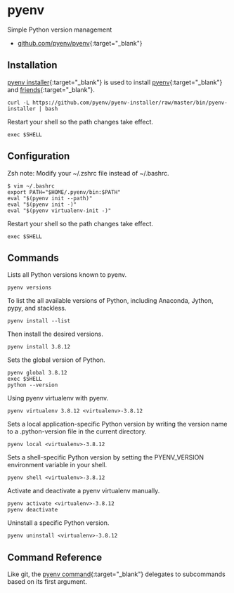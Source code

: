 # pyenv

Simple Python version management

- [github.com/pyenv/pyenv](https://github.com/pyenv/pyenv){:target="_blank"}

## Installation

[pyenv installer](https://github.com/pyenv/pyenv-installer){:target="_blank"} is used to install [pyenv](https://github.com/pyenv/pyenv){:target="_blank"} and [friends](https://github.com/pyenv/pyenv-virtualenv){:target="_blank"}.

```shell
curl -L https://github.com/pyenv/pyenv-installer/raw/master/bin/pyenv-installer | bash
```

Restart your shell so the path changes take effect.

```shell
exec $SHELL
```

## Configuration

Zsh note: Modify your ~/.zshrc file instead of ~/.bashrc.

```shell
$ vim ~/.bashrc
export PATH="$HOME/.pyenv/bin:$PATH"
eval "$(pyenv init --path)"
eval "$(pyenv init -)"
eval "$(pyenv virtualenv-init -)"
```

Restart your shell so the path changes take effect.

```shell
exec $SHELL
```

## Commands

Lists all Python versions known to pyenv.

```shell
pyenv versions
```

To list the all available versions of Python, including Anaconda, Jython, pypy, and stackless.

```shell
pyenv install --list
```

Then install the desired versions.

```shell
pyenv install 3.8.12
```

Sets the global version of Python.

```shell
pyenv global 3.8.12
exec $SHELL
python --version
```

Using pyenv virtualenv with pyenv.

```shell
pyenv virtualenv 3.8.12 <virtualenv>-3.8.12
```

Sets a local application-specific Python version by writing the version name to a .python-version file in the current directory.

```shell
pyenv local <virtualenv>-3.8.12
```

Sets a shell-specific Python version by setting the PYENV_VERSION environment variable in your shell.

```shell
pyenv shell <virtualenv>-3.8.12
```

Activate and deactivate a pyenv virtualenv manually.

```shell
pyenv activate <virtualenv>-3.8.12
pyenv deactivate
```

Uninstall a specific Python version.

```shell
pyenv uninstall <virtualenv>-3.8.12
```

## Command Reference

Like git, the [pyenv command](https://github.com/pyenv/pyenv/blob/master/COMMANDS.md){:target="_blank"} delegates to subcommands based on its first argument.
